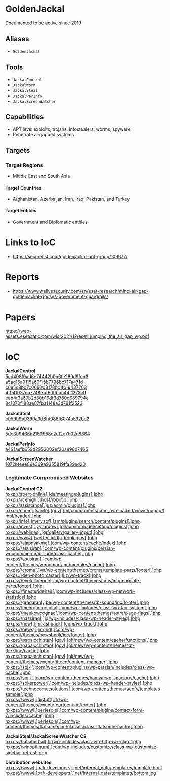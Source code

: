 # GoldenJackal
Documented to be active since 2019

## Aliases
- `GoldenJackal`

## Tools
- `JackalControl`
- `JackalWorm`
- `JackalSteal`
- `JackalPerInfo`
- `JackalScreenWatcher`

## Capabilities
- APT level exploits, trojans, infostealers, worms, spyware
- Penetrate airgapped systems

## Targets
### Target Regions
- Middle East and South Asia
#### Target Countries  
- Afghanistan, Azerbaijan, Iran, Iraq, Pakistan, and Turkey
#### Target Entities
- Government and Diplomatic entities

# Links to IoC
- https://securelist.com/goldenjackal-apt-group/109677/

# Reports 
- https://www.welivesecurity.com/en/eset-research/mind-air-gap-goldenjackal-gooses-government-guardrails/

# Papers
https://web-assets.esetstatic.com/wls/2021/12/eset_jumping_the_air_gap_wp.pdf

# IoC

<p><strong>JackalControl</strong><br>
<a href="https://opentip.kaspersky.com/5ed498f9ad6e74442b9b6fe289d9feb3/?utm_source=SL&amp;utm_medium=SL&amp;utm_campaign=SL" target="_blank" rel="noopener">5ed498f9ad6e74442b9b6fe289d9feb3</a><br>
<a href="https://opentip.kaspersky.com/a5ad15a9115a60f15b7796bc717a471d/?utm_source=SL&amp;utm_medium=SL&amp;utm_campaign=SL" target="_blank" rel="noopener">a5ad15a9115a60f15b7796bc717a471d</a><br>
<a href="https://opentip.kaspersky.com/c6e5c8bd7c066008178bc1fb19437763/?utm_source=SL&amp;utm_medium=SL&amp;utm_campaign=SL" target="_blank" rel="noopener">c6e5c8bd7c066008178bc1fb19437763</a><br>
<a href="https://opentip.kaspersky.com/4f041937da7748ebf6d0bbc44f1373c9/?utm_source=SL&amp;utm_medium=SL&amp;utm_campaign=SL" target="_blank" rel="noopener">4f041937da7748ebf6d0bbc44f1373c9</a><br>
<a href="https://opentip.kaspersky.com/eab4f3a69b2d30b16df3d780d689794c/?utm_source=SL&amp;utm_medium=SL&amp;utm_campaign=SL" target="_blank" rel="noopener">eab4f3a69b2d30b16df3d780d689794c</a><br>
<a href="https://opentip.kaspersky.com/8c1070f188ae87fba1148a3d791f2523/?utm_source=SL&amp;utm_medium=SL&amp;utm_campaign=SL" target="_blank" rel="noopener">8c1070f188ae87fba1148a3d791f2523</a></p>
<p><strong>JackalSteal</strong><br>
<a href="https://opentip.kaspersky.com/c05999b9390a3d8f4086f6074a592bc2/?utm_source=SL&amp;utm_medium=SL&amp;utm_campaign=SL" target="_blank" rel="noopener">c05999b9390a3d8f4086f6074a592bc2</a></p>
<p><strong>JackalWorm</strong><br>
<a href="https://opentip.kaspersky.com/5de309466b2163958c2e12c7b02d8384/?utm_source=SL&amp;utm_medium=SL&amp;utm_campaign=SL" target="_blank" rel="noopener">5de309466b2163958c2e12c7b02d8384</a></p>
<p><strong>JackalPerInfo</strong><br>
<a href="https://opentip.kaspersky.com/a491aefb659d2952002ef20ae98d7465/?utm_source=SL&amp;utm_medium=SL&amp;utm_campaign=SL" target="_blank" rel="noopener">a491aefb659d2952002ef20ae98d7465</a></p>
<p><strong>JackalScreenWatcher</strong><br>
<a href="https://opentip.kaspersky.com/1072bfeee89e369a9355819ffa39ad20/?utm_source=SL&amp;utm_medium=SL&amp;utm_campaign=SL" target="_blank" rel="noopener">1072bfeee89e369a9355819ffa39ad20</a></p>

### Legitimate Compromised Websites
<p><strong>JackalControl C2</strong><br>
<a href="https://opentip.kaspersky.com/http%3A%2F%2Fabert-online.de%2Fmeeting%2Fplugins.php/?utm_source=SL&amp;utm_medium=SL&amp;utm_campaign=SL" target="_blank" rel="noopener">hxxp://abert-online[.]de/meeting/plugins[.]php</a><br>
<a href="https://opentip.kaspersky.com/http%3A%2F%2Facehigh.host%2Frobotx.php/?utm_source=SL&amp;utm_medium=SL&amp;utm_campaign=SL" target="_blank" rel="noopener">hxxp://acehigh[.]host/robotx[.]php</a><br>
<a href="https://opentip.kaspersky.com/http%3A%2F%2Fassistance.uz%2Fadmin%2Fplugins.php/?utm_source=SL&amp;utm_medium=SL&amp;utm_campaign=SL" target="_blank" rel="noopener">hxxp://assistance[.]uz/admin/plugins[.]php</a><br>
<a href="https://opentip.kaspersky.com/http%3A%2F%2Fcnom.sante.gov.ml%2Fcomponents%2Fcom_avreloaded%2Fviews%2Fpopup%2Ftmpl%2Fheader.php/?utm_source=SL&amp;utm_medium=SL&amp;utm_campaign=SL" target="_blank" rel="noopener">hxxp://cnom[.]sante[.]gov[.]ml/components/com_avreloaded/views/popup/tmpl/header[.]php</a><br>
<a href="https://opentip.kaspersky.com/http%3A%2F%2Finfo.merysof.am%2Fplugins%2Fsearch%2Fcontent%2Fplugins.php/?utm_source=SL&amp;utm_medium=SL&amp;utm_campaign=SL" target="_blank" rel="noopener">hxxp://info[.]merysof[.]am/plugins/search/content/plugins[.]php</a><br>
<a href="https://opentip.kaspersky.com/http%3A%2F%2Finvest.zyrardow.pl%2Fadmin%2Fmodel%2Fsetting%2Fplugins.php/?utm_source=SL&amp;utm_medium=SL&amp;utm_campaign=SL" target="_blank" rel="noopener">hxxp://invest[.]zyrardow[.]pl/admin/model/setting/plugins[.]php</a><br>
<a href="https://opentip.kaspersky.com/http%3A%2F%2Fweblines.gr%2Fgallery%2Fgallery_input.php/?utm_source=SL&amp;utm_medium=SL&amp;utm_campaign=SL" target="_blank" rel="noopener">hxxp://weblines[.]gr/gallery/gallery_input[.]php</a><br>
<a href="https://opentip.kaspersky.com/http%3A%2F%2Fwww.wetter-bild.de%2Fplugins.php/?utm_source=SL&amp;utm_medium=SL&amp;utm_campaign=SL" target="_blank" rel="noopener">hxxp://www[.]wetter-bild[.]de/plugins[.]php</a><br>
<a href="https://opentip.kaspersky.com/https%3A%2F%2Fajapnyakmc.com%2Fwp-content%2Fcache%2Findex.php/?utm_source=SL&amp;utm_medium=SL&amp;utm_campaign=SL" target="_blank" rel="noopener">hxxps://ajapnyakmc[.]com/wp-content/cache/index[.]php</a><br>
<a href="https://opentip.kaspersky.com/https%3A%2F%2Fasusiran.com%2Fwp-content%2Fplugins%2Fpersian-woocommerce%2Finclude%2Fclass-cache.php/?utm_source=SL&amp;utm_medium=SL&amp;utm_campaign=SL" target="_blank" rel="noopener">hxxps://asusiran[.]com/wp-content/plugins/persian-woocommerce/include/class-cache[.]php</a><br>
<a href="https://opentip.kaspersky.com/https%3A%2F%2Fasusiran.com%2Fwp-content%2Fthemes%2Fwoodmart%2Finc%2Fmodules%2Fcache.php/?utm_source=SL&amp;utm_medium=SL&amp;utm_campaign=SL" target="_blank" rel="noopener">hxxps://asusiran[.]com/wp-content/themes/woodmart/inc/modules/cache[.]php</a><br>
<a href="https://opentip.kaspersky.com/https%3A%2F%2Fcroma.vn%2Fwp-content%2Fthemes%2Fcroma%2Ftemplate-parts%2Ffooter.php/?utm_source=SL&amp;utm_medium=SL&amp;utm_campaign=SL" target="_blank" rel="noopener">hxxps://croma[.]vn/wp-content/themes/croma/template-parts/footer[.]php</a><br>
<a href="https://opentip.kaspersky.com/https%3A%2F%2Fden-photomaster.kz%2Fwp-track.php/?utm_source=SL&amp;utm_medium=SL&amp;utm_campaign=SL" target="_blank" rel="noopener">hxxps://den-photomaster[.]kz/wp-track[.]php</a><br>
<a href="https://opentip.kaspersky.com/https%3A%2F%2Feyetelligence.ai%2Fwp-content%2Fthemes%2Fcms%2Finc%2Ftemplate-parts%2Ffooter.php/?utm_source=SL&amp;utm_medium=SL&amp;utm_campaign=SL" target="_blank" rel="noopener">hxxps://eyetelligence[.]ai/wp-content/themes/cms/inc/template-parts/footer[.]php</a><br>
<a href="https://opentip.kaspersky.com/https%3A%2F%2Ffinasteridehair.com%2Fwp-includes%2Fclass-wp-network-statistics.php/?utm_source=SL&amp;utm_medium=SL&amp;utm_campaign=SL" target="_blank" rel="noopener">hxxps://finasteridehair[.]com/wp-includes/class-wp-network-statistics[.]php</a><br>
<a href="https://opentip.kaspersky.com/https%3A%2F%2Fgradaran.be%2Fwp-content%2Fthemes%2Ftb-sound%2Finc%2Ffooter.php/?utm_source=SL&amp;utm_medium=SL&amp;utm_campaign=SL" target="_blank" rel="noopener">hxxps://gradaran[.]be/wp-content/themes/tb-sound/inc/footer[.]php</a><br>
<a href="https://opentip.kaspersky.com/https%3A%2F%2Fmehrganhospital.com%2Fwp-includes%2Fclass-wp-tax-system.php/?utm_source=SL&amp;utm_medium=SL&amp;utm_campaign=SL" target="_blank" rel="noopener">hxxps://mehrganhospital[.]com/wp-includes/class-wp-tax-system[.]php</a><br>
<a href="https://opentip.kaspersky.com/https%3A%2F%2Fmeukowcognac.com%2Fwp-content%2Fthemes%2Fastra%2Fpage-flags.php/?utm_source=SL&amp;utm_medium=SL&amp;utm_campaign=SL" target="_blank" rel="noopener">hxxps://meukowcognac[.]com/wp-content/themes/astra/page-flags[.]php</a><br>
<a href="https://opentip.kaspersky.com/https%3A%2F%2Fnassiraq.iq%2Fwp-includes%2Fclass-wp-header-styles.php/?utm_source=SL&amp;utm_medium=SL&amp;utm_campaign=SL" target="_blank" rel="noopener">hxxps://nassiraq[.]iq/wp-includes/class-wp-header-styles[.]php</a><br>
<a href="https://opentip.kaspersky.com/https%3A%2F%2Fnew.jmcashback.com%2Fwp-track.php/?utm_source=SL&amp;utm_medium=SL&amp;utm_campaign=SL" target="_blank" rel="noopener">hxxps://new[.]jmcashback[.]com/wp-track[.]php</a><br>
<a href="https://opentip.kaspersky.com/https%3A%2F%2Fnews.lmond.com%2Fwp-content%2Fthemes%2Fnewsbook%2Finc%2Ffooter.php/?utm_source=SL&amp;utm_medium=SL&amp;utm_campaign=SL" target="_blank" rel="noopener">hxxps://news[.]lmond[.]com/wp-content/themes/newsbook/inc/footer[.]php</a><br>
<a href="https://opentip.kaspersky.com/https%3A%2F%2Fpabalochistan.gov.pk%2Fnew%2Fwp-content%2Fcache%2Ffunctions.php/?utm_source=SL&amp;utm_medium=SL&amp;utm_campaign=SL" target="_blank" rel="noopener">hxxps://pabalochistan[.]gov[.]pk/new/wp-content/cache/functions[.]php</a><br>
<a href="https://opentip.kaspersky.com/https%3A%2F%2Fpabalochistan.gov.pk%2Fnew%2Fwp-content%2Fthemes%2Fdt-the7%2Finc%2Fcache.php/?utm_source=SL&amp;utm_medium=SL&amp;utm_campaign=SL" target="_blank" rel="noopener">hxxps://pabalochistan[.]gov[.]pk/new/wp-content/themes/dt-the7/inc/cache[.]php</a><br>
<a href="https://opentip.kaspersky.com/https%3A%2F%2Fpabalochistan.gov.pk%2Fnew%2Fwp-content%2Fthemes%2Ftwentyfifteen%2Fcontent-manager.php/?utm_source=SL&amp;utm_medium=SL&amp;utm_campaign=SL" target="_blank" rel="noopener">hxxps://pabalochistan[.]gov[.]pk/new/wp-content/themes/twentyfifteen/content-manager[.]php</a><br>
<a href="https://opentip.kaspersky.com/https%3A%2F%2Fsbj-i.com%2Fwp-content%2Fplugins%2Fwp-persian%2Fincludes%2Fclass-wp-cache.php/?utm_source=SL&amp;utm_medium=SL&amp;utm_campaign=SL" target="_blank" rel="noopener">hxxps://sbj-i[.]com/wp-content/plugins/wp-persian/includes/class-wp-cache[.]php</a><br>
<a href="https://opentip.kaspersky.com/https%3A%2F%2Fsbj-i.com%2Fwp-content%2Fthemes%2Fhamyarwp-spacious%2Fcache.php/?utm_source=SL&amp;utm_medium=SL&amp;utm_campaign=SL" target="_blank" rel="noopener">hxxps://sbj-i[.]com/wp-content/themes/hamyarwp-spacious/cache[.]php</a><br>
<a href="https://opentip.kaspersky.com/https%3A%2F%2Fsokerpower.com%2Fwp-includes%2Fclass-wp-header-styles.php/?utm_source=SL&amp;utm_medium=SL&amp;utm_campaign=SL" target="_blank" rel="noopener">hxxps://sokerpower[.]com/wp-includes/class-wp-header-styles[.]php</a><br>
<a href="https://opentip.kaspersky.com/https%3A%2F%2Ftechnocometsolutions.com%2Fwp-content%2Fthemes%2Fseofy%2Ftemplates-sample.php/?utm_source=SL&amp;utm_medium=SL&amp;utm_campaign=SL" target="_blank" rel="noopener">hxxps://technocometsolutions[.]com/wp-content/themes/seofy/templates-sample[.]php</a><br>
<a href="https://opentip.kaspersky.com/https%3A%2F%2Fwww.djstuff.fr%2Fwp-content%2Fthemes%2Ftwentyfourteen%2Finc%2Ffooter.php/?utm_source=SL&amp;utm_medium=SL&amp;utm_campaign=SL" target="_blank" rel="noopener">hxxps://www[.]djstuff[.]fr/wp-content/themes/twentyfourteen/inc/footer[.]php</a><br>
<a href="https://opentip.kaspersky.com/https%3A%2F%2Fwww.perlesoie.com%2Fwp-content%2Fplugins%2Fcontact-form-7%2Fincludes%2Fcache.php/?utm_source=SL&amp;utm_medium=SL&amp;utm_campaign=SL" target="_blank" rel="noopener">hxxps://www[.]perlesoie[.]com/wp-content/plugins/contact-form-7/includes/cache[.]php</a><br>
<a href="https://opentip.kaspersky.com/https%3A%2F%2Fwww.perlesoie.com%2Fwp-content%2Fthemes%2Fflatsome%2Finc%2Fclasses%2Fclass-flatsome-cache.php/?utm_source=SL&amp;utm_medium=SL&amp;utm_campaign=SL" target="_blank" rel="noopener">hxxps://www[.]perlesoie[.]com/wp-content/themes/flatsome/inc/classes/class-flatsome-cache[.]php</a></p>

<p><strong>JackalSteal/JackalScreenWatcher C2</strong><br>
<a href="https://opentip.kaspersky.com/https%3A%2F%2Ftahaherbal.ir%2Fwp-includes%2Fclass-wp-http-iwr-client.php/?utm_source=SL&amp;utm_medium=SL&amp;utm_campaign=SL" target="_blank" rel="noopener">hxxps://tahaherbal[.]ir/wp-includes/class-wp-http-iwr-client.php</a><br>
<a href="https://opentip.kaspersky.com/https%3A%2F%2Fwinoptimum.com%2Fwp-includes%2Fcustomize%2Fclass-wp-customize-sidebar-refresh.php/?utm_source=SL&amp;utm_medium=SL&amp;utm_campaign=SL" target="_blank" rel="noopener">hxxps://winoptimum[.]com/wp-includes/customize/class-wp-customize-sidebar-refresh.php</a></p>
<p><strong>Distribution websites</strong><br>
<a href="https://opentip.kaspersky.com/https%3A%2F%2Fwww.pak-developers.net%2Finternal_data%2Ftemplates%2Ftemplate.html/?utm_source=SL&amp;utm_medium=SL&amp;utm_campaign=SL" target="_blank" rel="noopener">hxxps://www[.]pak-developers[.]net/internal_data/templates/template.html</a><br>
<a href="https://opentip.kaspersky.com/https%3A%2F%2Fwww.pak-developers.net%2Finternal_data%2Ftemplates%2Fbottom.jpg/?utm_source=SL&amp;utm_medium=SL&amp;utm_campaign=SL" target="_blank" rel="noopener">hxxps://www[.]pak-developers[.]net/internal_data/templates/bottom.jpg</a></p>